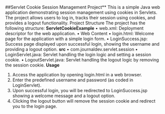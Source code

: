 ##Servlet Cookie Session Management Project**
This is a simple Java web application demonstrating session management using cookies in Servlets. The project allows users to log in, tracks their session using cookies, and provides a logout functionality.
Project Structure
The project has the following structure:
**ServletCookieExample**
•	web.xml: Deployment descriptor for the web application.
•	Web Content
•	login.html: Welcome page for the application with a simple login form.
•	LoginSuccess.jsp: Success page displayed upon successful login, showing the username and providing a logout option.
**src**
•	com.journaldev.servlet.session
•	LoginServlet.java: Servlet handling the login logic and setting a session cookie.
•	LogoutServlet.java: Servlet handling the logout logic by removing the session cookie.
**Usage**
1.	Access the application by opening login.html in a web browser.
2.	Enter the predefined username and password (as coded in LoginServlet).
3.	Upon successful login, you will be redirected to LoginSuccess.jsp showing a welcome message and a logout option.
4.	Clicking the logout button will remove the session cookie and redirect you to the login page.

